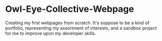 # Owl-Eye-Collective-Webpage
Creating my first webpages from scratch. It's suppose to be a kind of portfolio, representing my assortment of interests, and a sandbox project for me to improve upon my developer skills.
